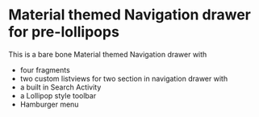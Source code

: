 Material themed Navigation drawer for pre-lollipops
===================================================

This is a bare bone Material themed Navigation drawer with 
- four fragments
- two custom listviews for two section in navigation drawer with 
- a built in Search Activity
- a Lollipop style toolbar
- Hamburger menu
